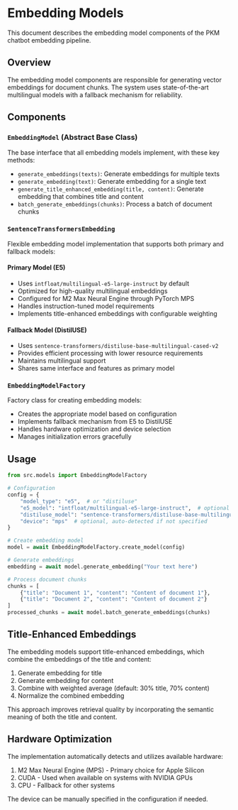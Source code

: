 # Embedding Models

This document describes the embedding model components of the PKM chatbot embedding pipeline.

## Overview

The embedding model components are responsible for generating vector embeddings for document chunks. The system uses state-of-the-art multilingual models with a fallback mechanism for reliability.

## Components

### `EmbeddingModel` (Abstract Base Class)

The base interface that all embedding models implement, with these key methods:

- `generate_embeddings(texts)`: Generate embeddings for multiple texts
- `generate_embedding(text)`: Generate embedding for a single text
- `generate_title_enhanced_embedding(title, content)`: Generate embedding that combines title and content
- `batch_generate_embeddings(chunks)`: Process a batch of document chunks

### `SentenceTransformersEmbedding`

Flexible embedding model implementation that supports both primary and fallback models:

#### Primary Model (E5)

- Uses `intfloat/multilingual-e5-large-instruct` by default
- Optimized for high-quality multilingual embeddings
- Configured for M2 Max Neural Engine through PyTorch MPS
- Handles instruction-tuned model requirements
- Implements title-enhanced embeddings with configurable weighting

#### Fallback Model (DistilUSE)

- Uses `sentence-transformers/distiluse-base-multilingual-cased-v2`
- Provides efficient processing with lower resource requirements
- Maintains multilingual support
- Shares same interface and features as primary model

### `EmbeddingModelFactory`

Factory class for creating embedding models:

- Creates the appropriate model based on configuration
- Implements fallback mechanism from E5 to DistilUSE
- Handles hardware optimization and device selection
- Manages initialization errors gracefully

## Usage

```python
from src.models import EmbeddingModelFactory

# Configuration
config = {
    "model_type": "e5",  # or "distiluse"
    "e5_model": "intfloat/multilingual-e5-large-instruct",  # optional
    "distiluse_model": "sentence-transformers/distiluse-base-multilingual-cased-v2",  # optional
    "device": "mps"  # optional, auto-detected if not specified
}

# Create embedding model
model = await EmbeddingModelFactory.create_model(config)

# Generate embeddings
embedding = await model.generate_embedding("Your text here")

# Process document chunks
chunks = [
    {"title": "Document 1", "content": "Content of document 1"},
    {"title": "Document 2", "content": "Content of document 2"}
]
processed_chunks = await model.batch_generate_embeddings(chunks)
```

## Title-Enhanced Embeddings

The embedding models support title-enhanced embeddings, which combine the embeddings of the title and content:

1. Generate embedding for title
2. Generate embedding for content
3. Combine with weighted average (default: 30% title, 70% content)
4. Normalize the combined embedding

This approach improves retrieval quality by incorporating the semantic meaning of both the title and content.

## Hardware Optimization

The implementation automatically detects and utilizes available hardware:

1. M2 Max Neural Engine (MPS) - Primary choice for Apple Silicon
2. CUDA - Used when available on systems with NVIDIA GPUs
3. CPU - Fallback for other systems

The device can be manually specified in the configuration if needed.
